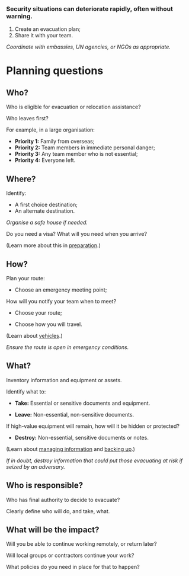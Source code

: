 [Title]: # (Planning)
[Order]: # (0.5)

### Security situations can deteriorate rapidly, often without warning. 

1.	Create an evacuation plan; 
2.	Share it with your team. 

_Coordinate with embassies, UN agencies, or NGOs as appropriate._

# Planning questions

## Who? 

Who is eligible for evacuation or relocation assistance?

Who leaves first? 

For example, in a large organisation: 

*   **Priority 1:** Family from overseas;
*   **Priority 2:** Team members in immediate personal danger;
*   **Priority 3:** Any team member who is not essential;
*   **Priority 4:** Everyone left. 

## Where?  

Identify:

*	A first choice destination;
*	An alternate destination.  

_Organise a safe house if needed._ 

Do you need a visa? What will you need when you arrive? 

(Learn more about this in [preparation](umbrella://lesson/preparation).) 

## How?

Plan your route: 

*	Choose an emergency meeting point;

How will you notify your team when to meet? 

*	Choose your route;

*	Choose how you will travel.  

(Learn about [vehicles](umbrella://lesson/vehicles).) 

_Ensure the route is open in emergency conditions._ 

## What?

Inventory information and equipment or assets. 
  
Identify what to: 

*	**Take:** Essential or sensitive documents and equipment. 

*	**Leave:** Non-essential, non-sensitive documents. 

If high-value equipment will remain, how will it be hidden or protected?  

*	**Destroy:** Non-essential, sensitive documents or notes.

(Learn about [managing information](umbrella://lesson/managing-information) and [backing up](umbrella://lesson/backing-up).)

_If in doubt, destroy information that could put those evacuating at risk if seized by an adversary._

## Who is responsible?  

Who has final authority to decide to evacuate? 

Clearly define who will do, and take, what.

## What will be the impact?

Will you be able to continue working remotely, or return later?  

Will local groups or contractors continue your work? 

What policies do you need in place for that to happen?
